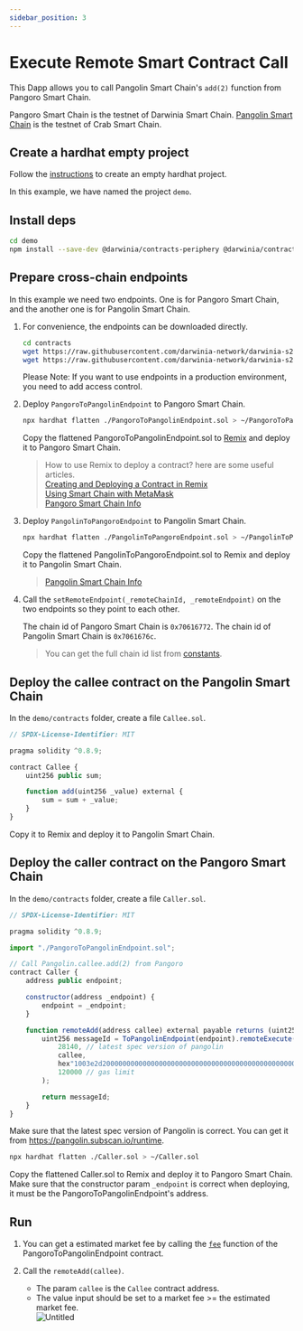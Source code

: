 ```yaml
---
sidebar_position: 3
---
```


# Execute Remote Smart Contract Call

This Dapp allows you to call Pangolin Smart Chain's `add(2)` function from Pangoro Smart Chain.

Pangoro Smart Chain is the testnet of Darwinia Smart Chain. [Pangolin Smart Chain](https://docs.crab.network/evm-compatible-crab-smart-chain/get-started/darwinia-pangolin) is the testnet of Crab Smart Chain. 

## Create a hardhat empty project

Follow the [instructions](https://hardhat.org/hardhat-runner/docs/getting-started) to create an empty hardhat project.

In this example, we have named the project `demo`.

## Install deps

```bash
cd demo
npm install --save-dev @darwinia/contracts-periphery @darwinia/contracts-utils
```

## Prepare cross-chain endpoints

In this example we need two endpoints. One is for Pangoro Smart Chain, and the another one is for Pangolin Smart Chain. 
1. For convenience, the endpoints can be downloaded directly. 

    ```bash
    cd contracts
    wget https://raw.githubusercontent.com/darwinia-network/darwinia-s2s-template/main/contracts/PangoroToPangolinEndpoint.sol
    wget https://raw.githubusercontent.com/darwinia-network/darwinia-s2s-template/main/contracts/PangolinToPangoroEndpoint.sol
    ```
    Please Note: If you want to use endpoints in a production environment, you need to add access control.

2. Deploy `PangoroToPangolinEndpoint` to Pangoro Smart Chain.
   ```bash
   npx hardhat flatten ./PangoroToPangolinEndpoint.sol > ~/PangoroToPangolinEndpoint.sol
   ```
   Copy the flattened PangoroToPangolinEndpoint.sol to [Remix](https://remix.ethereum.org/) and deploy it to Pangoro Smart Chain.  
   > How to use Remix to deploy a contract? here are some useful articles.  
   [Creating and Deploying a Contract in Remix](https://remix-ide.readthedocs.io/en/latest/create_deploy.html)  
   [Using Smart Chain with MetaMask](/sdk/guides/using-smart-chain-with-metamask)  
   [Pangoro Smart Chain Info](/chains/darwinia-smart-chain#for-pangoro-smart-chain)


3. Deploy `PangolinToPangoroEndpoint` to Pangolin Smart Chain. 
   ```bash
   npx hardhat flatten ./PangolinToPangoroEndpoint.sol > ~/PangolinToPangoroEndpoint.sol
   ```
   Copy the flattened PangolinToPangoroEndpoint.sol to Remix and deploy it to Pangolin Smart Chain.

   > [Pangolin Smart Chain Info](https://docs.crab.network/evm-compatible-crab-smart-chain/crab-faqs-network-rpc#pangolin-test-network-configuration-parameters)

4. Call the `setRemoteEndpoint(_remoteChainId, _remoteEndpoint)` on the two endpoints so they point to each other. 

   The chain id of Pangoro Smart Chain is `0x70616772`. The chain id of Pangolin Smart Chain is `0x7061676c`.  

   > You can get the full chain id list from [constants](../constants).

## Deploy the callee contract on the Pangolin Smart Chain

In the `demo/contracts` folder, create a file `Callee.sol`.

```javascript
// SPDX-License-Identifier: MIT

pragma solidity ^0.8.9;

contract Callee {
    uint256 public sum;

    function add(uint256 _value) external {
        sum = sum + _value;
    }
}
```

Copy it to Remix and deploy it to Pangolin Smart Chain.

## Deploy the caller contract on the Pangoro Smart Chain

In the `demo/contracts` folder, create a file `Caller.sol`.

```javascript
// SPDX-License-Identifier: MIT

pragma solidity ^0.8.9;

import "./PangoroToPangolinEndpoint.sol";

// Call Pangolin.callee.add(2) from Pangoro
contract Caller {
    address public endpoint;

    constructor(address _endpoint) {
        endpoint = _endpoint;
    }

    function remoteAdd(address callee) external payable returns (uint256) {
        uint256 messageId = ToPangolinEndpoint(endpoint).remoteExecute(
            28140, // latest spec version of pangolin
            callee,
            hex"1003e2d20000000000000000000000000000000000000000000000000000000000000002", // add(2)
            120000 // gas limit
        );

        return messageId;
    }
}
```

Make sure that the latest spec version of Pangolin is correct. You can get it from https://pangolin.subscan.io/runtime.

```bash
npx hardhat flatten ./Caller.sol > ~/Caller.sol
```
Copy the flattened Caller.sol to Remix and deploy it to Pangoro Smart Chain. Make sure that the constructor param `_endpoint` is correct when deploying, it must be the PangoroToPangolinEndpoint's address.

## Run

1. You can get a estimated market fee by calling the [`fee`](../api-reference#fee) function of the PangoroToPangolinEndpoint contract.
2. Call the `remoteAdd(callee)`. 

   * The param `callee` is the `Callee` contract address.   
   * The value input should be set to a market fee >= the estimated market fee.  
   ![Untitled](/img/guide-03-0.png)